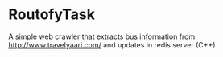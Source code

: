 # RoutofyTask
A simple web crawler that extracts bus information from http://www.travelyaari.com/ and updates in redis server (C++)
